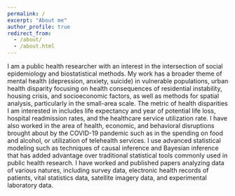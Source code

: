 ```yaml
---
permalink: /
excerpt: "About me"
author_profile: true
redirect_from: 
  - /about/
  - /about.html
---
```


I am a public health researcher with an interest in the intersection of social epidemiology and biostatistical methods. My work has a broader theme of mental health (depression, anxiety, suicide) in vulnerable populations, urban health disparity focusing on health consequences of residential instability, housing crisis, and socioeconomic factors, as well as methods for spatial analysis, particularly in the small-area scale. The metric of health disparities I am interested in includes life expectancy and year of potential life loss, hospital readmission rates, and the healthcare service utilization rate. I have also worked in the area of health, economic, and behavioral disruptions brought about by the COVID-19 pandemic such as in the spending on food and alcohol, or utilization of telehealth services. I use advanced statistical modeling such as techniques of causal inference and Bayesian inference that has added advantage over traditional statistical tools commonly used in public health research. I have worked and published papers analyzing data of various natures, including survey data, electronic health records of patients, vital statistics data, satellite imagery data, and experimental laboratory data. 




